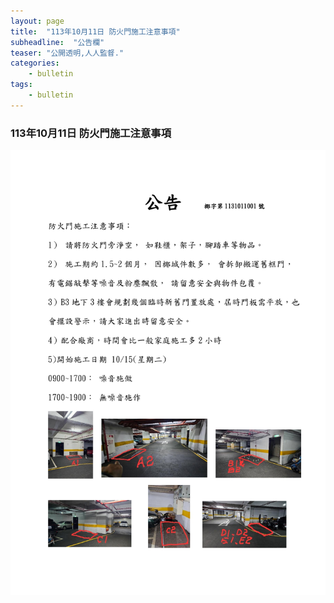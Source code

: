 ```yaml
---
layout: page
title:  "113年10月11日 防火門施工注意事項"
subheadline:  "公告欄"
teaser: "公開透明,人人監督."
categories:
    - bulletin
tags:
    - bulletin
---
```


### 113年10月11日 防火門施工注意事項

![](https://github.com/coconutcity30050/community27/blob/gh-pages/assets/bulletin/20241011-%E9%98%B2%E7%81%AB%E9%96%80%E6%96%BD%E5%B7%A5%E6%B3%A8%E6%84%8F%E4%BA%8B%E9%A0%85.jpg?raw=true)

